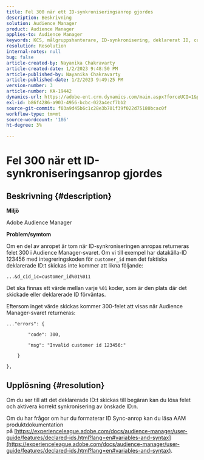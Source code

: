 ```yaml
---
title: Fel 300 när ett ID-synkroniseringsanrop gjordes
description: Beskrivning
solution: Audience Manager
product: Audience Manager
applies-to: Audience Manager
keywords: KCS, målgruppshanterare, ID-synkronisering, deklarerat ID, customerID-synkronisering, kund-ID, online-synkronisering
resolution: Resolution
internal-notes: null
bug: false
article-created-by: Nayanika Chakravarty
article-created-date: 1/2/2023 9:48:50 PM
article-published-by: Nayanika Chakravarty
article-published-date: 1/2/2023 9:49:25 PM
version-number: 3
article-number: KA-19442
dynamics-url: https://adobe-ent.crm.dynamics.com/main.aspx?forceUCI=1&pagetype=entityrecord&etn=knowledgearticle&id=a715aa3d-e78a-ed11-81ac-6045bd006c82
exl-id: b86f4286-a903-4956-bcbc-022a4ecf7bb2
source-git-commit: f03a9d45b6c1c28e3b701f39f022d75180bcac0f
workflow-type: tm+mt
source-wordcount: '186'
ht-degree: 3%

---
```


# Fel 300 när ett ID-synkroniseringsanrop gjordes

## Beskrivning {#description}


<b>Miljö</b>

Adobe Audience Manager

<b>Problem/symtom</b>

Om en del av anropet är tom när ID-synkroniseringen anropas returneras felet 300 i Audience Manager-svaret. Om vi till exempel har datakälla-ID 123456 med integreringskoden för `customer_id` men det faktiska deklarerade ID:t skickas inte kommer att likna följande:

`...&d_cid_ic=customer_id%01%011`

Det ska finnas ett värde mellan varje `%01` koder, som är den plats där det skickade eller deklarerade ID förväntas.

Eftersom inget värde skickas kommer 300-felet att visas när Audience Manager-svaret returneras:




```
..."errors": {

        "code": 300,

        "msg": "Invalid customer id 123456:"

    }

},
```





## Upplösning {#resolution}


Om du ser till att det deklarerade ID:t skickas till begäran kan du lösa felet och aktivera korrekt synkronisering av önskade ID:n.

Om du har frågor om hur du formaterar ID Sync-anrop kan du läsa AAM produktdokumentation på [https://experienceleague.adobe.com/docs/audience-manager/user-guide/features/declared-ids.html?lang=en#variables-and-syntax](https://experienceleague.adobe.com/docs/audience-manager/user-guide/features/declared-ids.html?lang=en#variables-and-syntax).
